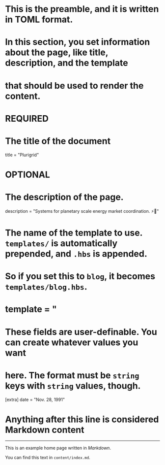 # This is the preamble, and it is written in TOML format.
# In this section, you set information about the page, like title, description, and the template
# that should be used to render the content.

# REQUIRED

# The title of the document
title = "Plurigrid"

# OPTIONAL

# The description of the page.
description = "Systems for planetary scale energy market coordination. ⚡️🔌"

# The name of the template to use. `templates/` is automatically prepended, and `.hbs` is appended.
# So if you set this to `blog`, it becomes `templates/blog.hbs`.
# template = "

# These fields are user-definable. You can create whatever values you want
# here. The format must be `string` keys with `string` values, though.
[extra]
date = "Nov. 28, 1991"

# Anything after this line is considered Markdown content
---

This is an example home page written in _Markdown_.

You can find this text in `content/index.md`.
